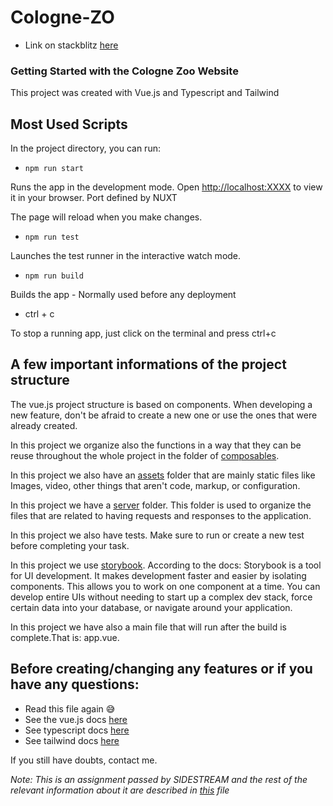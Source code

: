 # Cologne-ZO
- Link on stackblitz <a href="https://stackblitz.com/edit/dashboard-zoo-cologne-challenge-zi1m8d?file=TASKS.md&terminal=hello" target="_blank">here</a> 


### Getting Started with the Cologne Zoo Website

This project was created with Vue.js and Typescript and Tailwind

## Most Used Scripts

In the project directory, you can run:

- `npm run start`

Runs the app in the development mode.
Open [http://localhost:XXXX](http://localhost:XXXX) to view it in your browser. Port defined by NUXT

The page will reload when you make changes.

- `npm run test`

Launches the test runner in the interactive watch mode.

- `npm run build`

Builds the app - Normally used before any deployment

- ctrl + c

To stop a running app, just click on the terminal and press ctrl+c


## A few important informations of the project structure

The vue.js project structure is based on components. When developing a new feature, don't be afraid to create a new one or use the ones that were already created.

In this project we organize also the functions in a way that they can be reuse throughout the whole project in the folder of [composables](./composables).

In this project we also have an [assets](./assets) folder that are mainly static files like Images, video, other things that aren't code, markup, or configuration.

In this project we have a [server](./server) folder. This folder is used to organize the files that are related to having requests and responses to the application.

In this project we also have tests. Make sure to run or create a new test before completing your task.

In this project we use [storybook](./.storybook). According to the docs: Storybook is a tool for UI development. It makes development faster and easier by isolating components. This allows you to work on one component at a time. You can develop entire UIs without needing to start up a complex dev stack, force certain data into your database, or navigate around your application.

In this project we have also a main file that will run after the build is complete.That is: app.vue.


## Before creating/changing any features or if you have any questions:

- Read this file again 😅
- See the vue.js docs <a href="https://vuejs.org/guide/introduction.html" target="_blank">here</a>
- See typescript docs  <a href="https://www.typescriptlang.org/docs/" target="_blank">here</a> 
- See tailwind docs <a href="https://v2.tailwindcss.com/docs" target="_blank">here</a> 

If you still have doubts, contact me.

<i>Note: This is an assignment passed by SIDESTREAM and the rest of the relevant information about it are described in [this](./TASKS.md) file</i>
